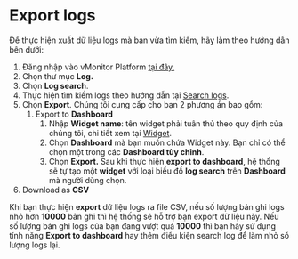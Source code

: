 # Export logs

Để thực hiện xuất dữ liệu logs mà bạn vừa tìm kiếm, hãy làm theo hướng dẫn bên dưới:

1. Đăng nhập vào vMonitor Platform [tại đây.](https://hcm-3.console.vngcloud.vn/vmonitor)&#x20;
2. Chọn thư mục **Log.**
3. Chọn **Log search**.
4. Thực hiện tìm kiếm logs theo hướng dẫn tại [Search logs](search-logs.md).
5. Chọn **Export**. Chúng tôi cung cấp cho bạn 2 phương án bao gồm:
   1. Export to **Dashboard**
      1. Nhập **Widget name**: tên widget phải tuân thủ theo quy định của chúng tôi, chi tiết xem tại [Widget](../../dashboard/widget/).
      2. Chọn **Dashboard** mà bạn muốn chứa Widget này. Bạn chỉ có thể chọn một trong các **Dashboard tùy chỉnh**.
      3. Chọn **Export.** Sau khi thực hiện **export to dashboard**, hệ thống sẽ tự tạo một **widget** với loại biểu đồ **log search** trên **Dashboard** mà người dùng chọn.
6. Download as **CSV**

Khi bạn thực hiện **export** dữ liệu logs ra file CSV, nếu số lượng bản ghi logs nhỏ hơn **10000** bản ghi thì hệ thống sẽ hỗ trợ bạn export dữ liệu này. Nếu số lượng bản ghi logs của bạn đang vượt quá **10000** thì bạn hãy sử dụng tính năng **Export to dashboard** hay thêm điều kiện search log để làm nhỏ số lượng logs lại.
